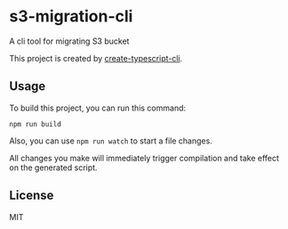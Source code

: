 # s3-migration-cli

A cli tool for migrating S3 bucket

This project is created by [create-typescript-cli](https://github.com/backrunner/create-typescript-cli).

## Usage

To build this project, you can run this command:

```
npm run build
```

Also, you can use `npm run watch` to start a file changes.

All changes you make will immediately trigger compilation and take effect on the generated script.

## License

MIT

